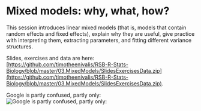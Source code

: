# Mixed models: why, what, how?

This session introduces linear mixed models (that is, models that contain random effects and fixed effects), explain why they are useful, give practice with interpreting them, extracting parameters, and fitting different variance structures.

Slides, exercises and data are here: [https://github.com/timotheenivalis/RSB-R-Stats-Biology/blob/master/03.MixedModels/SlidesExercisesData.zip](https://github.com/timotheenivalis/RSB-R-Stats-Biology/blob/master/03.MixedModels/SlidesExercisesData.zip).


Google is partly confused, partly only:
![Google is partly confused, partly only:](https://github.com/timotheenivalis/RSB-R-Stats-Biology/blob/master/03.MixedModels/mixmodels.jpg)

